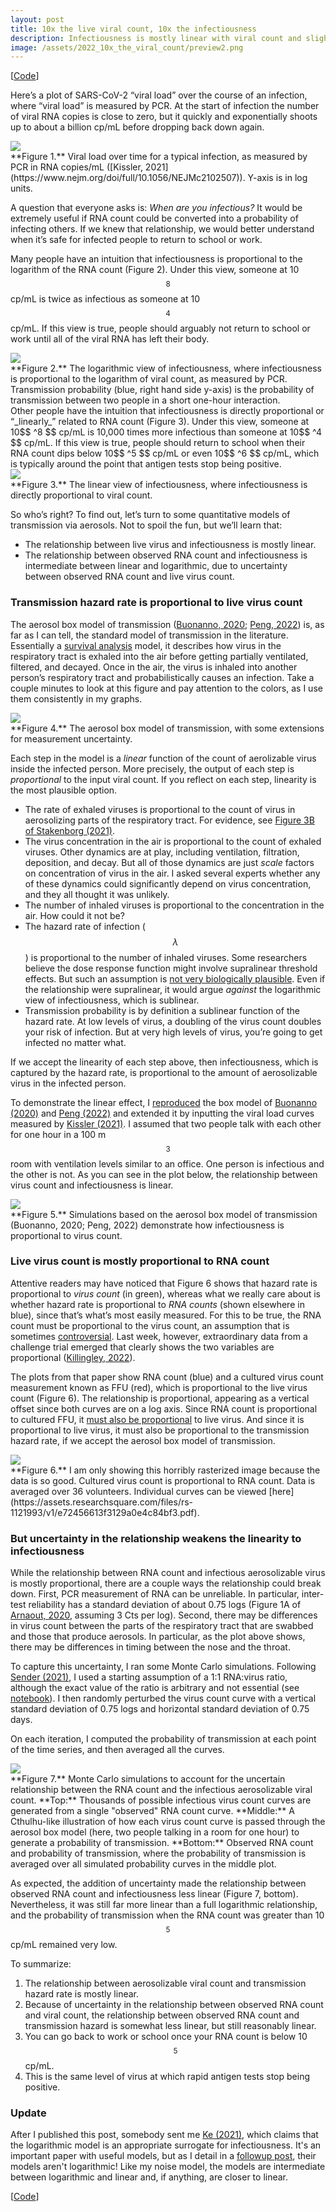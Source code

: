 ```yaml
---
layout: post
title: 10x the live viral count, 10x the infectiousness
description: Infectiousness is mostly linear with viral count and slightly sublinear with observed RNA count 
image: /assets/2022_10x_the_viral_count/preview2.png
---
```


[[Code](https://gist.github.com/csaid/84819e16bae145b0139b57521f852a11)]


Here’s a plot of SARS-CoV-2 “viral load” over the course of an infection, where “viral load” is measured by PCR. At the start of infection the number of viral RNA copies is close to zero, but it quickly and exponentially shoots up to about a billion cp/mL before dropping back down again.

<div class="wrapper">
  <img src='/assets/2022_10x_the_viral_count/rna.png' class="inner" style="position:relative border: #222 2px solid; max-width:100%;" >
  <div class="caption">**Figure 1.** Viral load over time for a typical infection, as measured by PCR in RNA copies/mL ([Kissler, 2021](https://www.nejm.org/doi/full/10.1056/NEJMc2102507)). Y-axis is in log units.
  </div>
</div>
  
A question that everyone asks is: _When are you infectious?_ It would be extremely useful if RNA count could be converted into a probability of infecting others. If we knew that relationship, we would better understand when it’s safe for infected people to return to school or work.

Many people have an intuition that infectiousness is proportional to the logarithm of the RNA count (Figure 2). Under this view, someone at 10$$ ^8 $$ cp/mL is twice as infectious as someone at 10$$ ^4 $$ cp/mL. If this view is true, people should arguably not return to school or work until all of the viral RNA has left their body.

<div class="wrapper">
  <img src='/assets/2022_10x_the_viral_count/rna_log.png' class="inner" style="position:relative border: #222 2px solid; max-width:100%;" >
  <div class="caption">**Figure 2.** The logarithmic view of infectiousness, where infectiousness is proportional to the logarithm of viral count, as measured by PCR. Transmission probability (blue, right hand side y-axis) is the probability of transmission between two people in a short one-hour interaction. 
  </div>
</div>
Other people have the intuition that infectiousness is directly proportional or “_linearly_” related to RNA count (Figure 3). Under this view, someone at 10$$ ^8 $$ cp/mL is 10,000 times more infectious than someone at 10$$ ^4 $$ cp/mL. If this view is true, people should return to school when their RNA count dips below 10$$ ^5 $$ cp/mL or even 10$$ ^6 $$ cp/mL, which is typically around the point that antigen tests stop being positive.

<div class="wrapper">
  <img src='/assets/2022_10x_the_viral_count/rna_linear.png' class="inner" style="position:relative border: #222 2px solid; max-width:100%;" >
  <div class="caption">**Figure 3.** The linear view of infectiousness, where infectiousness is directly proportional to viral count.
  </div>
</div>


So who’s right? To find out, let’s turn to some quantitative models of transmission via aerosols. Not to spoil the fun, but we’ll learn that:
* The relationship between live virus and infectiousness is mostly linear.
* The relationship between observed RNA count and infectiousness is intermediate between linear and logarithmic, due to uncertainty between observed RNA count and live virus count.

### Transmission hazard rate is proportional to live virus count
The aerosol box model of transmission ([Buonanno, 2020](https://www.sciencedirect.com/science/article/pii/S0160412020320675); [Peng, 2022](https://pubs.acs.org/doi/pdf/10.1021/acs.est.1c06531)) is, as far as I can tell, the standard model of transmission in the literature. Essentially a [survival analysis](https://en.wikipedia.org/wiki/Survival_analysis) model, it describes how virus in the respiratory tract is exhaled into the air before getting partially ventilated, filtered, and decayed. Once in the air, the virus is inhaled into another person’s respiratory tract and probabilistically causes an infection. Take a couple minutes to look at this figure and pay attention to the colors, as I use them consistently in my graphs.

<div class="wrapper">
  <img src='/assets/2022_10x_the_viral_count/box_model.png' class="inner" style="position:relative border: #222 2px solid; max-width:100%;" >
  <div class="caption">**Figure 4.** The aerosol box model of transmission, with some extensions for measurement uncertainty.
  </div>
</div>

Each step in the model is a _linear_ function of the count of aerolizable virus inside the infected person. More precisely, the output of each step is _proportional_ to the input viral count. If you reflect on each step, linearity is the most plausible option.

* The rate of exhaled viruses is proportional to the count of virus in aerosolizing parts of the respiratory tract. For evidence, see [Figure 3B of Stakenborg (2021)](https://www.researchsquare.com/article/rs-1104361/v1?s=09).
* The virus concentration in the air is proportional to the count of exhaled viruses. Other dynamics are at play, including ventilation, filtration, deposition, and decay. But all of those dynamics are just _scale_ factors on concentration of virus in the air. I asked several experts whether any of these dynamics could significantly depend on virus concentration, and they all thought it was unlikely.
* The number of inhaled viruses is proportional to the concentration in the air. How could it not be?
* The hazard rate of infection ($$ \lambda $$) is proportional to the number of inhaled viruses. Some researchers believe the dose response function might involve supralinear threshold effects. But such an assumption is [not very biologically plausible](https://www.ncbi.nlm.nih.gov/pmc/articles/PMC7202094/). Even if the relationship were supralinear, it would argue _against_ the logarithmic view of infectiousness, which is sublinear.
* Transmission probability is by definition a sublinear function of the hazard rate. At low levels of virus, a doubling of the virus count doubles your risk of infection. But at very high levels of virus, you’re going to get infected no matter what.

If we accept the linearity of each step above, then infectiousness, which is captured by the hazard rate, is proportional to the amount of aerosolizable virus in the infected person. 

To demonstrate the linear effect, I [reproduced](https://gist.github.com/csaid/84819e16bae145b0139b57521f852a11) the box model of [Buonanno (2020)](https://www.sciencedirect.com/science/article/pii/S0160412020320675) and [Peng (2022)](https://pubs.acs.org/doi/pdf/10.1021/acs.est.1c06531) and extended it by inputting the viral load curves measured by [Kissler (2021)](https://www.nejm.org/doi/full/10.1056/NEJMc2102507). I assumed that two people talk with each other for one hour in a 100 m$$ ^3 $$ room with ventilation levels similar to an office. One person is infectious and the other is not. As you can see in the plot below, the relationship between virus count and infectiousness is linear. 

<div class="wrapper">
  <img src='/assets/2022_10x_the_viral_count/virus_linear.png' class="inner" style="position:relative border: #222 2px solid; max-width:100%;" >
  <div class="caption">**Figure 5.** Simulations based on the aerosol box model of transmission (Buonanno, 2020; Peng, 2022) demonstrate how infectiousness is proportional to virus count.
  </div>
</div>

### Live virus count is mostly proportional to RNA count

Attentive readers may have noticed that Figure 6 shows that hazard rate is proportional to _virus count_ (in green), whereas what we really care about is whether hazard rate is proportional to _RNA counts_ (shown elsewhere in blue), since that’s what’s most easily measured. For this to be true, the RNA count must be proportional to the virus count, an assumption that is sometimes [controversial](https://twitter.com/Chris_Said/status/1488688022073786369). Last week, however, extraordinary data from a challenge trial emerged that clearly shows the two variables are proportional ([Killingley, 2022](https://www.researchsquare.com/article/rs-1121993/v1)).

The plots from that paper show RNA count (blue) and a cultured virus count measurement known as FFU (red), which is proportional to the live virus count (Figure 6). The relationship is proportional, appearing as a vertical offset since both curves are on a log axis. Since RNA count is proportional to cultured FFU, it [must also be proportional](https://www.virology.ws/2009/07/08/how-many-viruses-are-needed-to-form-a-plaque/) to live virus. And since it is proportional to live virus, it must also be proportional to the transmission hazard rate, if we accept the aerosol box model of transmission.

<div class="wrapper">
  <img src='/assets/2022_10x_the_viral_count/challenge_trial.png' class="inner" style="position:relative border: #222 2px solid; max-width:100%;" >
  <div class="caption">**Figure 6.** I am only showing this horribly rasterized image because the data is so good. Cultured virus count is proportional to RNA count. Data is averaged over 36 volunteers. Individual curves can be viewed [here](https://assets.researchsquare.com/files/rs-1121993/v1/e72456613f3129a0e4c84bf3.pdf).
  </div>
</div>

### But uncertainty in the relationship weakens the linearity to infectiousness
While the relationship between RNA count and infectious aerosolizable virus is mostly proportional, there are a couple ways the relationship could break down. First, PCR measurement of RNA can be unreliable. In particular, inter-test reliability has a standard deviation of about 0.75 logs (Figure 1A of [Arnaout, 2020](https://www.ncbi.nlm.nih.gov/pmc/articles/PMC7302192/), assuming 3 Cts per log). Second, there may be differences in virus count between the parts of the respiratory tract that are swabbed and those that produce aerosols. In particular, as the plot above shows, there may be differences in timing between the nose and the throat. 

To capture this uncertainty, I ran some Monte Carlo simulations. Following [Sender (2021)](https://www.pnas.org/content/118/25/e2024815118), I used a starting assumption of a 1:1 RNA:virus ratio, although the exact value of the ratio is arbitrary and not essential (see [notebook](https://gist.github.com/csaid/84819e16bae145b0139b57521f852a11)). I then randomly perturbed the virus count curve with a vertical standard deviation of 0.75 logs and horizontal standard deviation of 0.75 days. 

On each iteration, I computed the probability of transmission at each point of the time series, and then averaged all the curves.

<div class="wrapper">
  <img src='/assets/2022_10x_the_viral_count/cthulhu.png' class="inner" style="position:relative border: #222 2px solid; max-width:100%;" >
  <div class="caption">**Figure 7.** Monte Carlo simulations to account for the uncertain relationship between the RNA count and the infectious aerosolizable viral count. **Top:** Thousands of possible infectious virus count curves are generated from a single "observed" RNA count curve. **Middle:** A Cthulhu-like illustration of how each virus count curve is passed through the aerosol box model (here, two people talking in a room for one hour) to generate a probability of transmission. **Bottom:** Observed RNA count and probability of transmission, where the probability of transmission is averaged over all simulated probability curves in the middle plot.
  </div>
</div>


As expected, the addition of uncertainty made the relationship between observed RNA count and infectiousness less linear (Figure 7, bottom). Nevertheless, it was still far more linear than a full logarithmic relationship, and the probability of transmission when the RNA count was greater than 10$$ ^5 $$ cp/mL remained very low. 

To summarize:
1. The relationship between aerosolizable viral count and transmission hazard rate is mostly linear.
2. Because of uncertainty in the relationship between observed RNA count and viral count, the relationship between observed RNA count and transmission hazard is somewhat less linear, but still reasonably linear.
3. You can go back to work or school once your RNA count is below 10$$ ^5 $$ cp/mL.
4. This is the same level of virus at which rapid antigen tests stop being positive.

### Update
After I published this post, somebody sent me [Ke (2021)](https://www.pnas.org/content/118/49/e2111477118), which claims that the logarithmic model is an appropriate surrogate for infectiousness. It's an important paper with useful models, but as I detail in a [followup post](https://chris-said.io/2022/02/16/ke-2019-is-not-logarithmic/), their models aren't logarithmic! Like my noise model, the models are intermediate between logarithmic and linear and, if anything, are closer to linear.

[[Code](https://gist.github.com/csaid/84819e16bae145b0139b57521f852a11)]